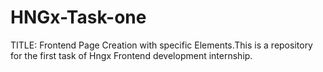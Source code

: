 # HNGx-Task-one
TITLE: Frontend Page Creation with specific Elements.This is a repository for the first task of Hngx Frontend development internship. 
